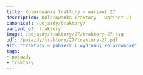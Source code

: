 ```yaml
---
title: Kolorowanka Traktory - wariant 27
description: Kolorowanka Traktory - wariant 27
canonical: /pojazdy/traktory/
variant_of: traktory
image: /pojazdy/traktory/27/traktory-27.svg
pdf: /pojazdy/traktory/27/traktory-27.pdf
alt: "traktory – pobierz i wydrukuj kolorowankę"
tags:
- pojazdy
- traktory
---
```

